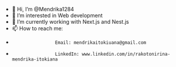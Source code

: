 - 👋 Hi, I’m @Mendrika1284
- 👀 I’m interested in Web development
- 🌱 I’m currently working with Next.js and Nest.js
- 📫 How to reach me: 
-                     Email: mendrikaitokiuana@gmail.com
-                     LinkedIn: www.linkedin.com/in/rakotonirina-mendrika-itokiana

<!---
Mendrika1284/Mendrika1284 is a ✨ special ✨ repository because its `README.md` (this file) appears on your GitHub profile.
You can click the Preview link to take a look at your changes.
--->
